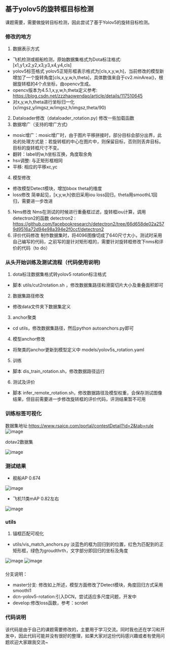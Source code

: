 
## 基于yolov5的旋转框目标检测
课题需要，需要做旋转目标检测，因此尝试了基于Yolov5的旋转目标检测。

### 修改的地方
1. 数据表示方式
- 飞机检测或舰船检测，原始数据集格式为Dota标注格式:
    [x1,y1,x2,y2,x3,y3,x4,y4,cls]
- yolov5标签格式
  yolov5正矩形框表示格式为[cls,x,y,w,h]，当前修改的模型新增加了一个旋转角度[cls,x,y,w,h,theta]，具体数值来自于cv2.minArea()，根据旋转框的4个点坐标，由opencv生成。
- opencv版本为4.5.1,x,y,w,h,theta定义参考:
   https://blog.csdn.net/zzzhaowendao/article/details/117510645
- 对x,y,w,h,theta进行坐标归一化
   (x/imgsz,y/imgsz,w/imgsz,h/imgsz,theta/90)
2. Dataloader修改（dataloader_rotation.py)
   修改一些加载函数
3. 数据增广（支持的增广方式)
- mosic增广：mosic增广时，由于图片平移拼接时，部分目标会部分出界，此处的处理方式是：若旋转框的中心在图片中，则保留目标，否则则丢弃目标。目标的旋转框尺寸不变。
- 翻转：label的w,h坐标互换，角度取余角
- hsv调整: 与正矩形框相同
- 平移: 相应的平移xc,yc
4. 模型修改
- 修改模型Detect模块，增加bbox theta的维度
- loss修改
  简单起见，[x,y,w,h]依旧采用iou loss回归，theta用smoothL1回归，需要进一步改进
5. Nms修改
   Nms在测试的时候进行重叠框过滤，旋转框iou计算，调用detectron2的函数
   detectron2 : https://github.com/facebookresearch/detectron2/tree/66d658de02a2579d9516a72d94e98a394e2f0ccf/detectron2
6. 评价代码修改
   制作数据集时，将4096图像切成了640尺寸大小，测试时采用自己编写的代码，之前写的是针对矩形框的，需要针对旋转框修改下nms和评价的代码（to do）
### 从头开始训练及测试流程（代码使用说明)
1. dota标注数据集格式转yolov5 rotation标注格式
- 脚本 utils/cut2rotation.sh ，修改数据集路径和滑窗切片大小及重叠面积即可
2. 数据集路径修改 
- 修改data文件夹下数据集定义
3. anchor聚类
- cd utils，修改数据集路径，然后python autoanchors.py即可
4. 模型anchor修改
- 将聚类的anchor更新到模型定义中 models/yolov5s_rotation.yaml
5. 训练
- 脚本 dis_train_rotation.sh，修改数据路径运行
6. 测试及评价
- 脚本 infer_remote_rotation.sh，修改数据路径及模型权重，会保存测试图像结果，但目前需要进一步修改旋转框的评价代码，评测结果暂不可用
### 训练标签可视化
数据集地址:https://www.rsaicp.com/portal/contestDetail?id=2&tab=rule
![image](https://user-images.githubusercontent.com/49705914/129001296-1397d0ba-75bb-4a4d-ac70-26abaf0f0bc5.png)

dotav2数据集

![image](https://user-images.githubusercontent.com/49705914/129298756-d16c4855-b508-4ca3-a2d4-21fc3105ff1c.png)

### 测试结果
- 舰船AP       0.674

![image](https://user-images.githubusercontent.com/49705914/128113280-3f72c644-9297-4885-bf63-780a2f230124.png)
- 飞机11类mAP  0.82左右

![image](https://user-images.githubusercontent.com/49705914/128284942-27fe2008-83eb-47c2-8754-204cef5e60ad.png)
### utils
1. 锚框匹配可视化 
- utils/vis_match_anchors.py 
淡蓝色的框为回归到的位置，红色为匹配到的正矩形框，绿色为groudthrth，文字部分即回归的坐标及角度

![image](https://user-images.githubusercontent.com/49705914/128320551-6e9ddbdd-70bf-4ab2-a0db-4c365853240d.png)
![image](https://user-images.githubusercontent.com/49705914/128320616-c4b394d4-45cf-4ed8-acd1-e043bf02b034.png)


###
分支说明：
- master分支: 修改如上所述，模型方面修改了Detect模块，角度回归方式采用smoothl1
- dcn-yolov5-rotation:引入DCN，尝试适应多尺度问题，开发中
- develop:修改loss函数，参考：scrdet
### 代码说明
该代码是由于自己的课题需要修改的，主要用于学习交流。同时我也还在学习和开发中，因此代码可能并没有很好的整理，如果大家对这份代码感兴趣或者有使用问题欢迎大家跟我交流~





  

  
